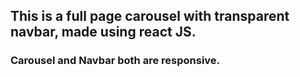 ## This is a full page carousel with transparent navbar, made using react JS.
### Carousel and Navbar both are responsive.
